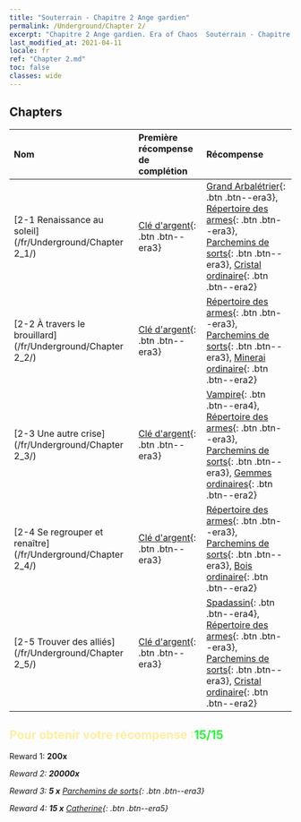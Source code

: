 ```yaml
---
title: "Souterrain - Chapitre 2 Ange gardien"
permalink: /Underground/Chapter 2/
excerpt: "Chapitre 2 Ange gardien. Era of Chaos  Souterrain - Chapitre 2. Ange gardien"
last_modified_at: 2021-04-11
locale: fr
ref: "Chapter 2.md"
toc: false
classes: wide
---
```


## Chapters

  | Nom |  Première récompense de complétion | Récompense |
  |:------------|:------------|:------------| 
  | [2-1 Renaissance au soleil](/fr/Underground/Chapter 2_1/) | [Clé d'argent](/fr/Items/con_693/){: .btn .btn--era3} | [Grand Arbalétrier](/fr/Items/unt_191/){: .btn .btn--era3}, [Répertoire des armes](/fr/Items/mat_18/){: .btn .btn--era3}, [Parchemins de sorts](/fr/Items/con_694/){: .btn .btn--era3}, [Cristal ordinaire](/fr/Items/mat_11/){: .btn .btn--era2} |
  | [2-2 À travers le brouillard](/fr/Underground/Chapter 2_2/) | [Clé d'argent](/fr/Items/con_693/){: .btn .btn--era3} | [Répertoire des armes](/fr/Items/mat_18/){: .btn .btn--era3}, [Parchemins de sorts](/fr/Items/con_694/){: .btn .btn--era3}, [Minerai ordinaire](/fr/Items/mat_6/){: .btn .btn--era2} |
  | [2-3 Une autre crise](/fr/Underground/Chapter 2_3/) | [Clé d'argent](/fr/Items/con_693/){: .btn .btn--era3} | [Vampire](/fr/Items/unt_211/){: .btn .btn--era4}, [Répertoire des armes](/fr/Items/mat_18/){: .btn .btn--era3}, [Parchemins de sorts](/fr/Items/con_694/){: .btn .btn--era3}, [Gemmes ordinaires](/fr/Items/mat_10/){: .btn .btn--era2} |
  | [2-4 Se regrouper et renaître](/fr/Underground/Chapter 2_4/) | [Clé d'argent](/fr/Items/con_693/){: .btn .btn--era3} | [Répertoire des armes](/fr/Items/mat_18/){: .btn .btn--era3}, [Parchemins de sorts](/fr/Items/con_694/){: .btn .btn--era3}, [Bois ordinaire](/fr/Items/mat_7/){: .btn .btn--era2} |
  | [2-5 Trouver des alliés](/fr/Underground/Chapter 2_5/) | [Clé d'argent](/fr/Items/con_693/){: .btn .btn--era3} | [Spadassin](/fr/Items/unt_193/){: .btn .btn--era4}, [Répertoire des armes](/fr/Items/mat_18/){: .btn .btn--era3}, [Parchemins de sorts](/fr/Items/con_694/){: .btn .btn--era3}, [Cristal ordinaire](/fr/Items/mat_11/){: .btn .btn--era2} |


## <span style="color: #ffeea0">Pour obtenir votre récompense :</span><span style="color: #27f73a">15/15</span>

 Reward 1:  **200x** <i class="fas fa-gem"/>

 Reward 2:  **20000x** <i class="fas fa-coins"/>

 Reward 3: **5 x** [Parchemins de sorts](/fr/Items/con_694/){: .btn .btn--era3}

 Reward 4: **15 x** [Catherine](/fr/Items/her_361/){: .btn .btn--era5}

